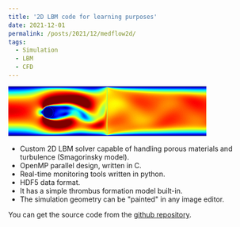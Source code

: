 ```yaml
---
title: '2D LBM code for learning purposes'
date: 2021-12-01
permalink: /posts/2021/12/medflow2d/
tags:
  - Simulation
  - LBM
  - CFD
---
```


![medflow2D](/images/karman_porous.gif)

* Custom 2D LBM solver capable of handling porous materials and turbulence (Smagorinsky model). 
* OpenMP parallel design, written in C. 
* Real-time monitoring tools written in python. 
* HDF5 data format.
* It has a simple thrombus formation model built-in. 
* The simulation geometry can be "painted" in any image editor.

You can get the source code from the [github repository](https://github.com/gzavo/medFlow2D).